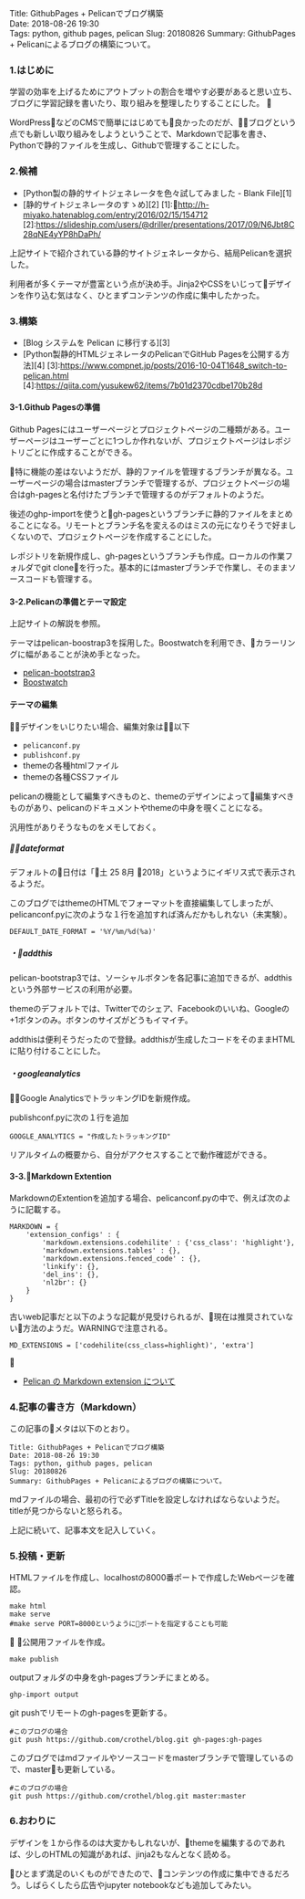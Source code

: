 Title: GithubPages + Pelicanでブログ構築  
Date: 2018-08-26 19:30  
Tags: python, github pages, pelican
Slug: 20180826
Summary: GithubPages + Pelicanによるブログの構築について。

### 1.はじめに

学習の効率を上げるためにアウトプットの割合を増やす必要があると思い立ち、ブログに学習記録を書いたり、取り組みを整理したりすることにした。 

WordPressなどのCMSで簡単にはじめても良かったのだが、ブログという点でも新しい取り組みをしようということで、Markdownで記事を書き、Pythonで静的ファイルを生成し、Githubで管理することにした。 


### 2.候補
- [Python製の静的サイトジェネレータを色々試してみました - Blank File][1]
- [静的サイトジェネレータのすゝめ][2]
[1]:http://h-miyako.hatenablog.com/entry/2016/02/15/154712
[2]:https://slideship.com/users/@driller/presentations/2017/09/N6Jbt8C28qNE4yYP8hDaPh/

上記サイトで紹介されている静的サイトジェネレータから、結局Pelicanを選択した。 

利用者が多くテーマが豊富という点が決め手。Jinja2やCSSをいじってデザインを作り込む気はなく、ひとまずコンテンツの作成に集中したかった。 


### 3.構築
- [Blog システムを Pelican に移行する][3]
- [Python製静的HTMLジェネレータのPelicanでGitHub Pagesを公開する方法][4]
[3]:https://www.compnet.jp/posts/2016-10-04T1648_switch-to-pelican.html
[4]:https://qiita.com/yusukew62/items/7b01d2370cdbe170b28d

#### 3-1.Github Pagesの準備

Github Pagesにはユーザーページとプロジェクトページの二種類がある。ユーザーページはユーザーごとに1つしか作れないが、プロジェクトページはレポジトリごとに作成することができる。 

特に機能の差はないようだが、静的ファイルを管理するブランチが異なる。ユーザーページの場合はmasterブランチで管理するが、プロジェクトページの場合はgh-pagesと名付けたブランチで管理するのがデフォルトのようだ。 

後述のghp-importを使うとgh-pagesというブランチに静的ファイルをまとめることになる。リモートとブランチ名を変えるのはミスの元になりそうで好ましくないので、プロジェクトページを作成することにした。 

レポジトリを新規作成し、gh-pagesというブランチも作成。ローカルの作業フォルダでgit cloneを行った。基本的にはmasterブランチで作業し、そのままソースコードも管理する。 


#### 3-2.Pelicanの準備とテーマ設定

上記サイトの解説を参照。 

テーマはpelican-boostrap3を採用した。Boostwatchを利用でき、カラーリングに幅があることが決め手となった。 

- [pelican-bootstrap3][6]
- [Boostwatch][5]

[5]:https://bootswatch.com/
[6]:https://github.com/getpelican/pelican-themes/tree/master/pelican-bootstrap3


#### テーマの編集
デザインをいじりたい場合、編集対象は以下 

- `pelicanconf.py`
- `publishconf.py`
- themeの各種htmlファイル
- themeの各種CSSファイル

pelicanの機能として編集すべきものと、themeのデザインによって編集すべきものがあり、pelicanのドキュメントやthemeの中身を覗くことになる。 

汎用性がありそうなものをメモしておく。 

##### ・dateformat
デフォルトの日付は「土 25 8月 2018」というようにイギリス式で表示されるようだ。 

このブログではthemeのHTMLでフォーマットを直接編集してしまったが、pelicanconf.pyに次のような１行を追加すれば済んだかもしれない（未実験）。 
```
DEFAULT_DATE_FORMAT = '%Y/%m/%d(%a)'
```


##### ・addthis
pelican-bootstrap3では、ソーシャルボタンを各記事に追加できるが、addthisという外部サービスの利用が必要。 

themeのデフォルトでは、Twitterでのシェア、Facebookのいいね、Googleの+1ボタンのみ。ボタンのサイズがどうもイマイチ。 

addthisは便利そうだったので登録。addthisが生成したコードをそのままHTMLに貼り付けることにした。 


##### ・googleanalytics
Google AnalyticsでトラッキングIDを新規作成。 

publishconf.pyに次の１行を追加 
```
GOOGLE_ANALYTICS = "作成したトラッキングID"
```
リアルタイムの概要から、自分がアクセスすることで動作確認ができる。 


#### 3-3.Markdown Extention
MarkdownのExtentionを追加する場合、pelicanconf.pyの中で、例えば次のように記載する。 

```
MARKDOWN = {
    'extension_configs' : {
        'markdown.extensions.codehilite' : {'css_class': 'highlight'},
        'markdown.extensions.tables' : {},
        'markdown.extensions.fenced_code' : {},
        'linkify': {},
        'del_ins': {},
        'nl2br': {}
    }
}
```

古いweb記事だと以下のような記載が見受けられるが、現在は推奨されていない方法のようだ。WARNINGで注意される。 
```
MD_EXTENSIONS = ['codehilite(css_class=highlight)', 'extra']
```


- [Pelican の Markdown extension について](https://www.muquu.net/2017/11/06/markdown-extensions/)



### 4.記事の書き方（Markdown）
この記事のメタは以下のとおり。 
```
Title: GithubPages + Pelicanでブログ構築  
Date: 2018-08-26 19:30  
Tags: python, github pages, pelican
Slug: 20180826
Summary: GithubPages + Pelicanによるブログの構築について。  
```
mdファイルの場合、最初の行で必ずTitleを設定しなければならないようだ。titleが見つからないと怒られる。 

上記に続いて、記事本文を記入していく。 


### 5.投稿・更新

HTMLファイルを作成し、localhostの8000番ポートで作成したWebページを確認。 
```
make html
make serve 
#make serve PORT=8000というようにポートを指定することも可能
```

公開用ファイルを作成。 
```
make publish
```

outputフォルダの中身をgh-pagesブランチにまとめる。 
```
ghp-import output
```
git pushでリモートのgh-pagesを更新する。 
```
#このブログの場合
git push https://github.com/crothel/blog.git gh-pages:gh-pages  
```
このブログではmdファイルやソースコードをmasterブランチで管理しているので、masterも更新している。 
```
#このブログの場合
git push https://github.com/crothel/blog.git master:master  
```


### 6.おわりに
デザインを１から作るのは大変かもしれないが、themeを編集するのであれば、少しのHTMLの知識があれば、jinja2もなんとなく読める。 

ひとまず満足のいくものができたので、コンテンツの作成に集中できるだろう。しばらくしたら広告やjupyter notebookなども追加してみたい。 

